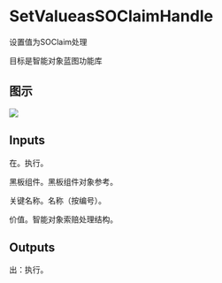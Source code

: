# SetValueasSOClaimHandle

设置值为SOClaim处理

目标是智能对象蓝图功能库

## 图示

![]($-20221218-20592891.png)

## Inputs

在。执行。

黑板组件。黑板组件对象参考。

关键名称。名称（按编号）。

价值。智能对象索赔处理结构。  

## Outputs

出：执行。
